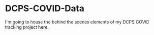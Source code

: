 # DCPS-COVID-Data

I'm going to house the behind the scenes elements of my DCPS COVID tracking project here. 
